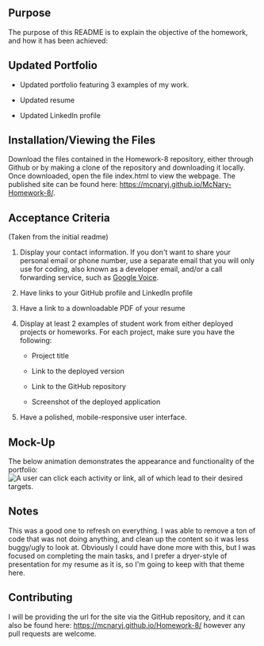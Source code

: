 ## Purpose

The purpose of this README is to explain the objective of the homework, and how it has been achieved:

## Updated Portfolio
* Updated portfolio featuring 3 examples of my work.

* Updated resume

* Updated LinkedIn profile


## Installation/Viewing the Files

Download the files contained in the Homework-8 repository, either through Github or by making a clone of the repository and downloading it locally. Once downloaded, open the file index.html to view the webpage. The published site can be found here: https://mcnaryj.github.io/McNary-Homework-8/.

## Acceptance Criteria
(Taken from the initial readme)
1. Display your contact information. If you don't want to share your personal email or phone number, use a separate email that you will only use for coding, also known as a developer email, and/or a call forwarding service, such as [Google Voice](https://voice.google.com/).

2. Have links to your GitHub profile and LinkedIn profile

3. Have a link to a downloadable PDF of your resume

4. Display at least 2 examples of student work from either deployed projects or homeworks. For each project, make sure you have the following:

	* Project title

	* Link to the deployed version

	* Link to the GitHub repository

	* Screenshot of the deployed application

5. Have a polished, mobile-responsive user interface.


## Mock-Up

The below animation demonstrates the appearance and functionality of the portfolio:
 ![A user can click each activity or link, all of which lead to their desired targets.](./Assets/images/Homework-8-demo.gif)

## Notes

This was a good one to refresh on everything. I was able to remove a ton of code that was not doing anything, and clean up the content so it was less buggy/ugly to look at. Obviously I could have done more with this, but I was focused on completing the main tasks, and I prefer a dryer-style of presentation for my resume as it is, so I'm going to keep with that theme here.

## Contributing
I will be providing the url for the site via the GitHub repository, and it can also be found here: https://mcnaryj.github.io/Homework-8/ however any pull requests are welcome. 

